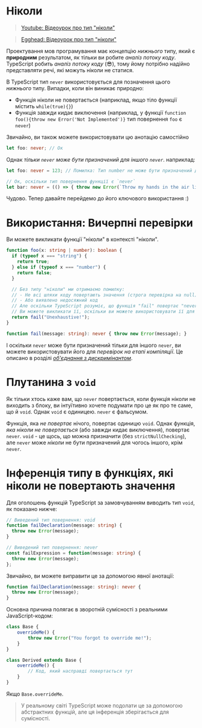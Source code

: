 # Ніколи
> [Youtube: Відеоурок про тип "ніколи"](https://www.youtube.com/watch?v=aldIFYWu6xc)

> [Egghead: Відеоурок про тип "ніколи"](https://egghead.io/lessons/typescript-use-the-never-type-to-avoid-code-with-dead-ends-using-typescript)

Проектування мов програмування має концепцію *нижнього* типу, який є **природним** результатом, як тільки ви робите *аналіз потоку коду*. TypeScript робить *аналіз потоку коду* (😎), тому йому потрібно надійно представляти речі, які можуть ніколи не статися.

В TypeScript тип `never` використовується для позначення цього *нижнього* типу. Випадки, коли він виникає природно:

* Функція ніколи не повертається (наприклад, якщо тіло функції містить `while(true){}`)
* Функція завжди кидає виключення (наприклад, у функції `function foo(){throw new Error('Not Implemented')}` тип повернення `foo` є `never`)

Звичайно, ви також можете використовувати цю анотацію самостійно

```ts
let foo: never; // Ок
```

Однак *тільки `never` може бути призначений для іншого `never`*. наприклад:

```ts
let foo: never = 123; // Помилка: Тип number не може бути призначений для never

// Ок, оскільки тип повернення функції є `never`
let bar: never = (() => { throw new Error(`Throw my hands in the air like I just don't care`) })();
```

Чудово. Тепер давайте перейдемо до його ключового використання :)

# Використання: Вичерпні перевірки

Ви можете викликати функції "ніколи" в контексті "ніколи".

```ts
function foo(x: string | number): boolean {
  if (typeof x === "string") {
    return true;
  } else if (typeof x === "number") {
    return false;
  }

  // Без типу "ніколи" ми отримаємо помилку:
  // - Не всі шляхи коду повертають значення (строга перевірка на null)
  // - Або виявлено недосяжний код
  // Але оскільки TypeScript розуміє, що функція "fail" повертає "never"
  // Ви можете викликати її, оскільки ви можете використовувати її для забезпечення безпеки виконання / вичерпних перевірок.
  return fail("Unexhaustive!");
}

function fail(message: string): never { throw new Error(message); }
```

І оскільки `never` може бути призначений тільки для іншого `never`, ви можете використовувати його для *перевірок на етапі компіляції*. Це описано в розділі [*об'єднання з дискримінантом*](./discriminated-unions.md).

# Плутанина з `void`

Як тільки хтось каже вам, що `never` повертається, коли функція ніколи не виходить з блоку, ви інтуїтивно хочете подумати про це як про те саме, що й `void`. Однак `void` є одиницею. `never` є фальсумом.

Функція, яка *не повертає* нічого, повертає одиницю `void`. Однак функція, *яка ніколи не повертається* (або завжди кидає виключення), повертає `never`. `void` - це щось, що можна призначити (без `strictNullChecking`), але `never` може *ніколи* не бути призначений для чогось іншого, крім `never`.

# Інференція типу в функціях, які ніколи не повертають значення

Для оголошень функцій TypeScript за замовчуванням виводить тип `void`, як показано нижче:

```ts
// Виведений тип повернення: void
function failDeclaration(message: string) {
  throw new Error(message);
}

// Виведений тип повернення: never
const failExpression = function(message: string) {
  throw new Error(message);
};
```

Звичайно, ви можете виправити це за допомогою явної анотації:

```ts
function failDeclaration(message: string): never {
  throw new Error(message);
}
```

Основна причина полягає в зворотній сумісності з реальними JavaScript-кодом:

```ts
class Base {
    overrideMe() {
        throw new Error("You forgot to override me!");
    }
}

class Derived extends Base {
    overrideMe() {
        // Код, який насправді повертається тут
    }
}
```

Якщо `Base.overrideMe`.

> У реальному світі TypeScript може подолати це за допомогою абстрактних функцій, але ця інференція зберігається для сумісності. 

<!--
PR: https://github.com/Microsoft/TypeScript/pull/8652
Issue : https://github.com/Microsoft/TypeScript/issues/3076
Concept : https://en.wikipedia.org/wiki/Bottom_type
-->